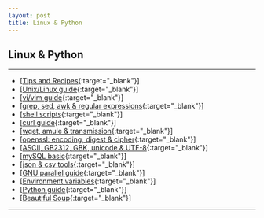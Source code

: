 ```yaml
---
layout: post
title: Linux & Python
---
```

## Linux & Python

***

- [[Tips and Recipes][add00]{:target="_blank"}]    
- [[Unix/Linux guide][add001]{:target="_blank"}]    
- [[vi/vim guide][add13]{:target="_blank"}]    
- [[grep, sed, awk & regular expressions][add01]{:target="_blank"}]    
- [[shell scripts][add02]{:target="_blank"}]    
- [[curl guide][add03]{:target="_blank"}]    
- [[wget, amule & transmission][add04]{:target="_blank"}]    
- [[openssl: encoding, digest & cipher][add05]{:target="_blank"}]    
- [[ASCII, GB2312, GBK, unicode & UTF-8][add06]{:target="_blank"}]    
- [[mySQL basic][add07]{:target="_blank"}]    
- [[json & csv tools][add08]{:target="_blank"}]    
- [[GNU parallel guide][add09]{:target="_blank"}]    
- [[Environment variables][add10]{:target="_blank"}]    
- [[Python guide][add11]{:target="_blank"}]    
- [[Beautiful Soup][add12]{:target="_blank"}]    

[add00]:http://about.uuspider.com/2015/10/15/tips.html
[add001]:http://about.uuspider.com/2015/07/06/linuxbeginner.html
[add01]:http://about.uuspider.com/2015/07/15/grep.html
[add02]:http://about.uuspider.com/2015/07/28/shell.html
[add03]:http://about.uuspider.com/2015/07/25/curl.html
[add04]:http://about.uuspider.com/2015/06/21/downloadtool.html
[add05]:http://about.uuspider.com/2015/08/07/sslinshell.html
[add06]:http://about.uuspider.com/2015/07/20/decode.html
[add07]:http://about.uuspider.com/2015/08/02/mysql.html
[add08]:http://about.uuspider.com/2015/08/23/csvkit.html
[add09]:http://about.uuspider.com/2015/09/22/parallel.html
[add10]:http://about.uuspider.com/2015/10/31/envvar.html
[add11]:http://about.uuspider.com/2015/11/11/python.html
[add12]:http://about.uuspider.com/2015/08/04/beautifulsoup.html
[add13]:http://about.uuspider.com/2015/11/28/vi.html

***
